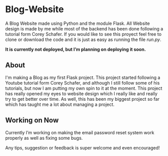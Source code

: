 # Blog-Website

A Blog Website made using Python and the module Flask. All Website design is made by me while most of the backend has been done following a tutorial form Corey Schafer.
If you would like to see this proyect feel free to clone or download the code and it is just as easy as running the file *run.py*.

**It is currently not deployed, but I’m planning on deploying it soon.**

## About
I'm making a Blog as my first Flask project. This project started following a Youtube tutorial form Corey Schafer, and although I still follow some of his tutorials, but now I am putting my own spin to it at the moment. This project has really opened my eyes to website design which I really like and really try to get better over time. As well, this has been my biggest project so far which has taught me a lot about managing a project. 

## Working on Now
Currently I’m working on making the email password reset system work properly as well as fixing some bugs.
 
Any tips, suggestion or feedback is super welcome and even encouraged!
